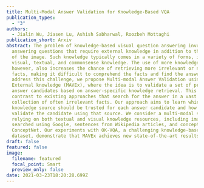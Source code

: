 ```yaml
---
title: Multi-Modal Answer Validation for Knowledge-Based VQA
publication_types:
  - "3"
authors:
  - Jialin Wu, Jiasen Lu, Ashish Sabharwal, Roozbeh Mottaghi
publication_short: Arxiv
abstract: The problem of knowledge-based visual question answering involves
  answering questions that require external knowledge in addition to the content
  of the image. Such knowledge typically comes in a variety of forms, including
  visual, textual, and commonsense knowledge. The use of more knowledge sources,
  however, also increases the chance of retrieving more irrelevant or noisy
  facts, making it difficult to comprehend the facts and find the answer. To
  address this challenge, we propose Multi-modal Answer Validation using
  External knowledge (MAVEx), where the idea is to validate a set of promising
  answer candidates based on answer-specific knowledge retrieval. This is in
  contrast to existing approaches that search for the answer in a vast
  collection of often irrelevant facts. Our approach aims to learn which
  knowledge source should be trusted for each answer candidate and how to
  validate the candidate using that source. We consider a multi-modal setting,
  relying on both textual and visual knowledge resources, including images
  searched using Google, sentences from Wikipedia articles, and concepts from
  ConceptNet. Our experiments with OK-VQA, a challenging knowledge-based VQA
  dataset, demonstrate that MAVEx achieves new state-of-the-art results.
draft: false
featured: false
image:
  filename: featured
  focal_point: Smart
  preview_only: false
date: 2021-03-23T18:20:28.699Z
---
```

